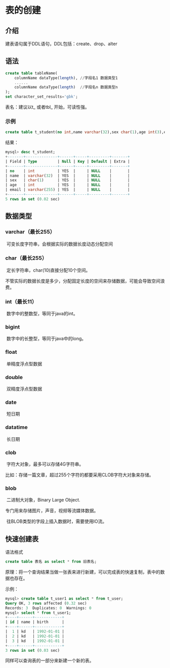 # 表的创建

## 介绍

建表语句属于DDL语句，DDL包括：create、drop、alter

## 语法

```sql
create table tableName(
	columnName dataType(length), //字段名1 数据类型1
	......
	columnName dataType(length)  //字段名n 数据类型n
);
set character_set_results='gbk';
```

表名：建议以t_ 或者tbl_ 开始，可读性强。

### 示例

```sql
create table t_student(no int,name varchar(32),sex char(1),age int(3),email varchar(255));
```

结果：

```sql
mysql> desc t_student;
+-------+--------------+------+-----+---------+-------+
| Field | Type         | Null | Key | Default | Extra |
+-------+--------------+------+-----+---------+-------+
| no    | int          | YES  |     | NULL    |       |
| name  | varchar(32)  | YES  |     | NULL    |       |
| sex   | char(1)      | YES  |     | NULL    |       |
| age   | int          | YES  |     | NULL    |       |
| email | varchar(255) | YES  |     | NULL    |       |
+-------+--------------+------+-----+---------+-------+
5 rows in set (0.02 sec)
```

## 数据类型

### varchar（最长255）

​	可变长度字符串，会根据实际的数据长度动态分配空间

### char（最长255）

​	定长字符串，char(10)直接分配10个空间。

​    不管实际的数据长度是多少，分配固定长度的空间来存储数据，可能会导致空间浪费。

### int（最长11）

​	数字中的整数型，等同于java的int。

### bigint

​    数字中的长整型，等同于java中的long。

### float

​    单精度浮点型数据

### double 

​    双精度浮点型数据

### date

​    短日期

### datatime

​    长日期

### clob

​    字符大对象，最多可以存储4G字符串。

​    比如：存储一篇文章，超过255个字符的都要采用CLOB字符大对象来存储。

### blob

​    二进制大对象，Binary Large Object.

   专门用来存储图片，声音，视频等流媒体数据。

​	往BLOB类型的字段上插入数据时，需要使用IO流。

## 快速创建表

语法格式

```sql
create table 表名 as select * from 旧表名;
```

原理：将一个查询结果当做一张表来进行新建，可以完成表的快速复制，表中的数据也存在。

示例：

```sql
mysql> create table t_user1 as select * from t_user;
Query OK, 3 rows affected (0.32 sec)
Records: 3  Duplicates: 0  Warnings: 0
mysql> select * from t_user1;
+----+------+------------+
| id | name | birth      |
+----+------+------------+
|  1 | kd   | 1992-01-01 |
|  2 | kd   | 1992-01-01 |
|  3 | kd   | 1992-01-01 |
+----+------+------------+
3 rows in set (0.03 sec)
```

同样可以查询表的一部分来新建一个新的表。

